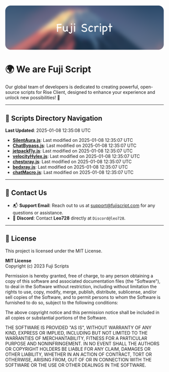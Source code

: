 ![Banner](.github/b.webp)

# 🌍 **We are Fuji Script**

Our global team of developers is dedicated to creating powerful, open-source scripts for Rise Client, designed to enhance your experience and unlock new possibilities! 🌟

---
<!-- SCRIPTS_NAVIGATION_START -->
## 📂 **Scripts Directory Navigation**

**Last Updated**: 2025-01-08 12:35:08 UTC

- **[SilentAura.js](scripts/SilentAura.js)**: Last modified on 2025-01-08 12:35:07 UTC
- **[ChatBypass.js](scripts/ChatBypass.js)**: Last modified on 2025-01-08 12:35:07 UTC
- **[jetpackFly.js](scripts/jetpackFly.js)**: Last modified on 2025-01-08 12:35:07 UTC
- **[velocityHylex.js](scripts/velocityHylex.js)**: Last modified on 2025-01-08 12:35:07 UTC
- **[chestxray.js](scripts/chestxray.js)**: Last modified on 2025-01-08 12:35:07 UTC
- **[bedxray.js](scripts/bedxray.js)**: Last modified on 2025-01-08 12:35:07 UTC
- **[chatMacro.js](scripts/chatMacro.js)**: Last modified on 2025-01-08 12:35:07 UTC

<!-- SCRIPTS_NAVIGATION_END -->

---

## 💬 **Contact Us**  
- 📬 **Support Email**: Reach out to us at [support@fujiscript.com](mailto:support@fujiscript.com) for any questions or assistance.  
- 💬 **Discord**: Contact **Leo728** directly at `Discord@leo728`.

---

## 📜 **License**

This project is licensed under the MIT License.  

**MIT License**  
Copyright (c) 2023 Fuji Scripts  

Permission is hereby granted, free of charge, to any person obtaining a copy of this software and associated documentation files (the "Software"), to deal in the Software without restriction, including without limitation the rights to use, copy, modify, merge, publish, distribute, sublicense, and/or sell copies of the Software, and to permit persons to whom the Software is furnished to do so, subject to the following conditions:  

The above copyright notice and this permission notice shall be included in all copies or substantial portions of the Software.  

THE SOFTWARE IS PROVIDED "AS IS", WITHOUT WARRANTY OF ANY KIND, EXPRESS OR IMPLIED, INCLUDING BUT NOT LIMITED TO THE WARRANTIES OF MERCHANTABILITY, FITNESS FOR A PARTICULAR PURPOSE AND NONINFRINGEMENT. IN NO EVENT SHALL THE AUTHORS OR COPYRIGHT HOLDERS BE LIABLE FOR ANY CLAIM, DAMAGES OR OTHER LIABILITY, WHETHER IN AN ACTION OF CONTRACT, TORT OR OTHERWISE, ARISING FROM, OUT OF OR IN CONNECTION WITH THE SOFTWARE OR THE USE OR OTHER DEALINGS IN THE SOFTWARE.  
